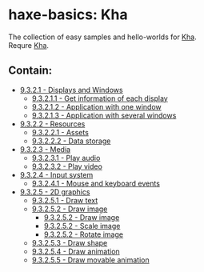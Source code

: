 haxe-basics: Kha
=========================

The collection of easy samples and hello-worlds for [Kha](http://kha.tech/).<br/>
Requre [Kha](http://kha.tech/download).

## Contain:

* [9.3.2.1 - Displays and Windows](./9.3.2.1_DisplaysAndWindows)
  * [9.3.2.1.1 - Get information of each display](./9.3.2.1_DisplaysAndWindows/9.3.2.1.1_GetEachDisplayInfo)
  * [9.3.2.1.2 - Application with one window](./9.3.2.1_DisplaysAndWindows/9.3.2.1.2_WndProps)
  * [9.3.2.1.3 - Application with several windows](./9.3.2.1_DisplaysAndWindows/9.3.2.1.3_Multiwindow)
* [9.3.2.2 - Resources](./9.3.2.2_Resources)
  * [9.3.2.2.1 - Assets](./9.3.2.2_Resources/9.3.2.2.1_Assets)
  * [9.3.2.2.2 - Data storage](./9.3.2.2_Resources/9.3.2.2.2_DataStorage)
* [9.3.2.3 - Media](./9.3.2.3_Media)
  * [9.3.2.3.1 - Play audio](./9.3.2.3_Media/9.3.2.3.1_Audio)
  * [9.3.2.3.2 - Play video](./9.3.2.3_Media/9.3.2.3.2_Video)
* [9.3.2.4 - Input system](./9.3.2.4_InputSystem)
  * [9.3.2.4.1 - Mouse and keyboard events](./9.3.2.4_InputSystem/9.3.2.4.1_MouseAndKeyboardEvents)
* [9.3.2.5 - 2D graphics](./9.3.2.5_2D)
  * [9.3.2.5.1 - Draw text](./9.3.2.5_2D/9.3.2.5.1_DrawText)
  * [9.3.2.5.2 - Draw image](./9.3.2.5_2D/9.3.2.5.2_DrawImage)
    * [9.3.2.5.2 - Draw image](./9.3.2.5_2D/9.3.2.5.2_DrawImage/9.3.2.5.2.1_SimpleImage)
    * [9.3.2.5.2 - Scale image](./9.3.2.5_2D/9.3.2.5.2_DrawImage/9.3.2.5.2.2_ScaledImage)
    * [9.3.2.5.2 - Rotate image](./9.3.2.5_2D/9.3.2.5.2_DrawImage/9.3.2.5.2.3_RotatedImage)
  * [9.3.2.5.3 - Draw shape](./9.3.2.5_2D/9.3.2.5.3_DrawShape)
  * [9.3.2.5.4 - Draw animation](./9.3.2.5_2D/9.3.2.5.4_DrawAnimation)
  * [9.3.2.5.5 - Draw movable animation](./9.3.2.5_2D/9.3.2.5.5_MovableAnimation)
